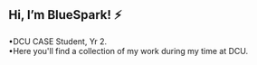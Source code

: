 Hi, I’m BlueSpark! :zap:
----------------------
•DCU CASE Student, Yr 2. <br/>
•Here you'll find a collection of my work during my time at DCU. <br/>
